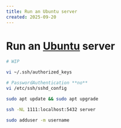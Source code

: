 ```yaml
---
title: Run an Ubuntu server
created: 2025-09-20
---
```

# Run an [Ubuntu](https://ubuntu.com/server) server

```bash
# WIP

vi ~/.ssh/authorized_keys

# PasswordAuthentication **no**
vi /etc/ssh/sshd_config

sudo apt update && sudo apt upgrade

ssh -NL 1111:localhost:5432 server

sudo adduser -m username
```